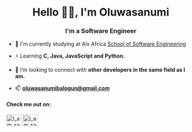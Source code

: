 <h1 align="center">Hello 👋🏽, I'm Oluwasanumi</h1>
<h3 align="center">I'm a Software Engineer</h3>

- 🔭 I'm currently studying at Alx Africa [School of Software Engineering](https://www.alxafrica.com/)

- ⚡ Learning **C, Java, JavaScript and Python.**

- 🤝 I’m looking to connect with **other developers in the same field as I am.**

- 📫 **oluwasanumibalogun@gmail.com**

<h4 align="left">Check me out on:</h4>
<p align="left">
<a href="https://twitter.com/i_am_sanoxi" target="blank"><img align="center" src="https://raw.githubusercontent.com/rahuldkjain/github-profile-readme-generator/master/src/images/icons/Social/twitter.svg" alt="i_am_sanoxi" height="30" width="40" /></a>
<a href="https://instagram.com/i_am_sanoxi" target="blank"><img align="center" src="https://raw.githubusercontent.com/rahuldkjain/github-profile-readme-generator/master/src/images/icons/Social/instagram.svg" alt="i_am_sanoxi" height="30" width="40" /></a>
</p>

